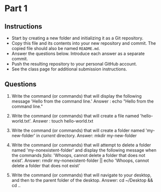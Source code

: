 # Part 1

## Instructions
- Start by creating a new folder and initializing it as a Git repository.
- Copy this file and its contents into your new repository and commit. The copied file should also be named `README.md`.
- Answer the questions below. Introduce each answer as a separate commit.
- Push the resulting repository to your personal GitHub account.
- See the class page for additional submission instructions.

## Questions
1. Write the command (or commands) that will display the following message 'Hello from the command line.'
Answer : echo "Hello from the command line."

2. Write the command (or commands) that will create a file named 'hello-world.txt'.
Answer : touch hello-world.txt

3. Write the command (or commands) that will create a folder named 'my-new-folder' in _current_ directory.
Answer: mkdir my-new-folder


4. Write the command (or commands) that will attempt to delete a folder named 'my-nonexistent-folder' and display the following message when the commands _fails_: 'Whoops, cannot delete a folder that does not exist'.
Answer: rmdir my-nonexistent-folder || echo 'Whoops, cannot delete a folder that does not exist'

5. Write the command (or commands) that will navigate to your desktop, and then to the parent folder of the desktop.
Answer: cd ~/Desktop && cd ..
